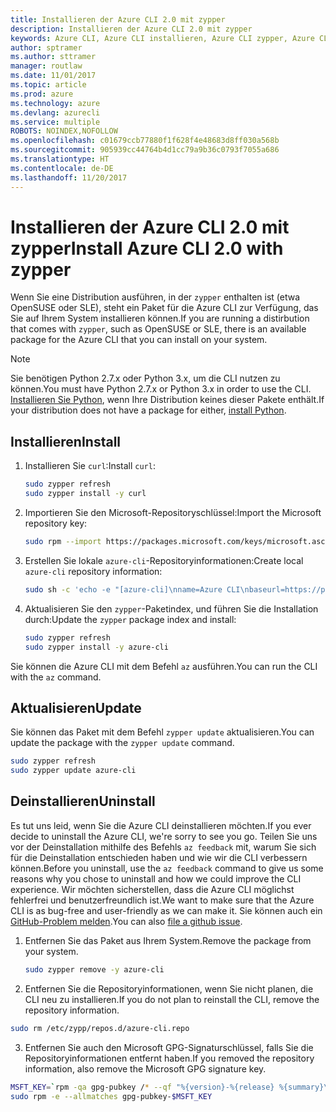 ```yaml
---
title: Installieren der Azure CLI 2.0 mit zypper
description: Installieren der Azure CLI 2.0 mit zypper
keywords: Azure CLI, Azure CLI installieren, Azure CLI zypper, Azure CLI OpenSUSE, Azure CLI SLE
author: sptramer
ms.author: sttramer
manager: routlaw
ms.date: 11/01/2017
ms.topic: article
ms.prod: azure
ms.technology: azure
ms.devlang: azurecli
ms.service: multiple
ROBOTS: NOINDEX,NOFOLLOW
ms.openlocfilehash: c01679ccb77880f1f628f4e48683d8ff030a568b
ms.sourcegitcommit: 905939cc44764b4d1cc79a9b36c0793f7055a686
ms.translationtype: HT
ms.contentlocale: de-DE
ms.lasthandoff: 11/20/2017
---
```

# <a name="install-azure-cli-20-with-zypper"></a><span data-ttu-id="006ef-104">Installieren der Azure CLI 2.0 mit zypper</span><span class="sxs-lookup"><span data-stu-id="006ef-104">Install Azure CLI 2.0 with zypper</span></span>

<span data-ttu-id="006ef-105">Wenn Sie eine Distribution ausführen, in der `zypper` enthalten ist (etwa OpenSUSE oder SLE), steht ein Paket für die Azure CLI zur Verfügung, das Sie auf Ihrem System installieren können.</span><span class="sxs-lookup"><span data-stu-id="006ef-105">If you are running a distirbution that comes with `zypper`, such as OpenSUSE or SLE, there is an available package for the Azure CLI that you can install on your system.</span></span>

> [!NOTE]
> <span data-ttu-id="006ef-106">Sie benötigen Python 2.7.x oder Python 3.x, um die CLI nutzen zu können.</span><span class="sxs-lookup"><span data-stu-id="006ef-106">You must have Python 2.7.x or Python 3.x in order to use the CLI.</span></span> <span data-ttu-id="006ef-107">[Installieren Sie Python](https://www.python.org/downloads/), wenn Ihre Distribution keines dieser Pakete enthält.</span><span class="sxs-lookup"><span data-stu-id="006ef-107">If your distribution does not have a package for either, [install Python](https://www.python.org/downloads/).</span></span>

## <a name="install"></a><span data-ttu-id="006ef-108">Installieren</span><span class="sxs-lookup"><span data-stu-id="006ef-108">Install</span></span> 

1. <span data-ttu-id="006ef-109">Installieren Sie `curl`:</span><span class="sxs-lookup"><span data-stu-id="006ef-109">Install `curl`:</span></span>

   ```bash
   sudo zypper refresh
   sudo zypper install -y curl
   ```

2. <span data-ttu-id="006ef-110">Importieren Sie den Microsoft-Repositoryschlüssel:</span><span class="sxs-lookup"><span data-stu-id="006ef-110">Import the Microsoft repository key:</span></span>

   ```bash
   sudo rpm --import https://packages.microsoft.com/keys/microsoft.asc
   ```

3. <span data-ttu-id="006ef-111">Erstellen Sie lokale `azure-cli`-Repositoryinformationen:</span><span class="sxs-lookup"><span data-stu-id="006ef-111">Create local `azure-cli` repository information:</span></span>

   ```bash
   sudo sh -c 'echo -e "[azure-cli]\nname=Azure CLI\nbaseurl=https://packages.microsoft.com/yumrepos/azure-cli\nenabled=1\ntype=rpm-md\ngpgcheck=1\ngpgkey=https://packages.microsoft.com/keys/microsoft.asc" > /etc/zypp/repos.d/azure-cli.repo'
   ```

4. <span data-ttu-id="006ef-112">Aktualisieren Sie den `zypper`-Paketindex, und führen Sie die Installation durch:</span><span class="sxs-lookup"><span data-stu-id="006ef-112">Update the `zypper` package index and install:</span></span>

   ```bash
   sudo zypper refresh
   sudo zypper install -y azure-cli
   ```

<span data-ttu-id="006ef-113">Sie können die Azure CLI mit dem Befehl `az` ausführen.</span><span class="sxs-lookup"><span data-stu-id="006ef-113">You can run the CLI with the `az` command.</span></span>

## <a name="update"></a><span data-ttu-id="006ef-114">Aktualisieren</span><span class="sxs-lookup"><span data-stu-id="006ef-114">Update</span></span>

<span data-ttu-id="006ef-115">Sie können das Paket mit dem Befehl `zypper update` aktualisieren.</span><span class="sxs-lookup"><span data-stu-id="006ef-115">You can update the package with the `zypper update` command.</span></span>

```bash
sudo zypper refresh
sudo zypper update azure-cli
```

## <a name="uninstall"></a><span data-ttu-id="006ef-116">Deinstallieren</span><span class="sxs-lookup"><span data-stu-id="006ef-116">Uninstall</span></span>

<span data-ttu-id="006ef-117">Es tut uns leid, wenn Sie die Azure CLI deinstallieren möchten.</span><span class="sxs-lookup"><span data-stu-id="006ef-117">If you ever decide to uninstall the Azure CLI, we're sorry to see you go.</span></span> <span data-ttu-id="006ef-118">Teilen Sie uns vor der Deinstallation mithilfe des Befehls `az feedback` mit, warum Sie sich für die Deinstallation entschieden haben und wie wir die CLI verbessern können.</span><span class="sxs-lookup"><span data-stu-id="006ef-118">Before you uninstall, use the `az feedback` command to give us some reasons why you chose to uninstall and how we could improve the CLI experience.</span></span> <span data-ttu-id="006ef-119">Wir möchten sicherstellen, dass die Azure CLI möglichst fehlerfrei und benutzerfreundlich ist.</span><span class="sxs-lookup"><span data-stu-id="006ef-119">We want to make sure that the Azure CLI is as bug-free and user-friendly as we can make it.</span></span> <span data-ttu-id="006ef-120">Sie können auch ein [GitHub-Problem melden](https://github.com/Azure/azure-cli/issues).</span><span class="sxs-lookup"><span data-stu-id="006ef-120">You can also [file a github issue](https://github.com/Azure/azure-cli/issues).</span></span>

1. <span data-ttu-id="006ef-121">Entfernen Sie das Paket aus Ihrem System.</span><span class="sxs-lookup"><span data-stu-id="006ef-121">Remove the package from your system.</span></span>

    ```bash
    sudo zypper remove -y azure-cli
    ```

2. <span data-ttu-id="006ef-122">Entfernen Sie die Repositoryinformationen, wenn Sie nicht planen, die CLI neu zu installieren.</span><span class="sxs-lookup"><span data-stu-id="006ef-122">If you do not plan to reinstall the CLI, remove the repository information.</span></span>

  ```bash
  sudo rm /etc/zypp/repos.d/azure-cli.repo
  ```

3. <span data-ttu-id="006ef-123">Entfernen Sie auch den Microsoft GPG-Signaturschlüssel, falls Sie die Repositoryinformationen entfernt haben.</span><span class="sxs-lookup"><span data-stu-id="006ef-123">If you removed the repository information, also remove the Microsoft GPG signature key.</span></span>

  ```bash
  MSFT_KEY=`rpm -qa gpg-pubkey /* --qf "%{version}-%{release} %{summary}\n" | grep Microsoft | awk '{print $1}'`
  sudo rpm -e --allmatches gpg-pubkey-$MSFT_KEY
  ```

